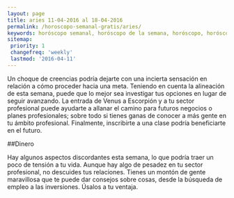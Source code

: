 ```yaml
---
layout: page
title: aries 11-04-2016 al 18-04-2016 
permalink: /horoscopo-semanal-gratis/aries/
keywords: horóscopo semanal, horóscopo de la semana, horóscopo, horóscopo gratis,horóscopos, horóscopo esperanza gracia, horoscopos aries la semana, horóscopos gratis, Tarot, Astrologia, Zodíaco, aries, horoscopo gratis
sitemap:
 priority: 1
 changefreq: 'weekly'
 lastmod: '2016-04-11'
---
```

Un choque de creencias podría dejarte con una incierta sensación en relación a cómo proceder hacia una meta. Teniendo en cuenta la alineación de esta semana, puede que lo mejor sea investigar tus opciones en lugar de seguir avanzando. La entrada de Venus a Escorpión y a tu sector profesional puede ayudarte a allanar el camino para futuros negocios o planes profesionales; sobre todo si tienes ganas de conocer a más gente en tu ámbito profesional. Finalmente, inscribirte a una clase podría beneficiarte en el futuro. 

##Dinero

Hay algunos aspectos discordantes esta semana, lo que podría traer un poco de tensión a tu vida. Aunque hay algo de pesadez en tu sector profesional, no descuides tus relaciones. Tienes un montón de gente maravillosa que te puede dar consejos sobre cosas, desde la búsqueda de empleo a las inversiones. Úsalos a tu ventaja.
